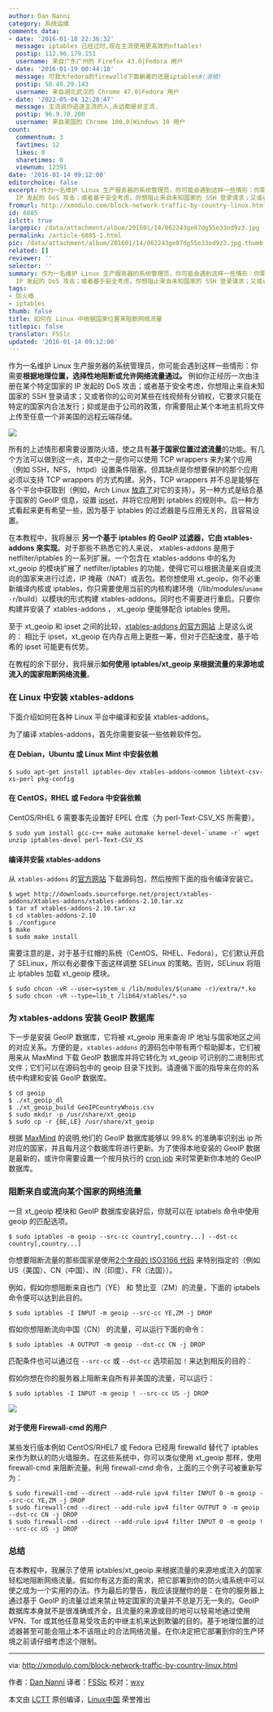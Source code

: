 ```yaml
---
author: Dan Nanni
category: 系统运维
comments_data:
- date: '2016-01-18 22:36:32'
  message: iptables 已经过时,现在主流使用更高效的nftables!
  postip: 112.96.179.151
  username: 来自广东广州的 Firefox 43.0|Fedora 用户
- date: '2016-01-19 00:44:18'
  message: 可我大fedora的firewalld下面躺着的还是iptables#(滑稽)
  postip: 58.49.29.143
  username: 来自湖北武汉的 Chrome 47.0|Fedora 用户
- date: '2022-05-04 12:28:47'
  message: 主流说你追逐主流的人,永远都是非主流.
  postip: 96.9.70.200
  username: 来自美国的 Chrome 100.0|Windows 10 用户
count:
  commentnum: 3
  favtimes: 12
  likes: 0
  sharetimes: 0
  viewnum: 12391
date: '2016-01-14 09:12:00'
editorchoice: false
excerpt: 作为一名维护 Linux 生产服务器的系统管理员，你可能会遇到这样一些情形：你需要根据地理位置，选择性地阻断或允许网络流量通过。 例如你正经历一次由注册在某个特定国家的
  IP 发起的 DoS 攻击；或者基于安全考虑，你想阻止来自未知国家的 SSH 登录请求；又或者你的公司对某些在线视频有分销权，它要求只能在特定的国家内合法发行；抑或是由于公司的政策，你需要阻止某个本地主机将文件上传至任意一个非美国的远程云端存储。  所有的上述情形都需要设置防火墙，使之具有基于国家位置过滤流量的功能。有几个方法可以做到这一点，其中之一是
fromurl: http://xmodulo.com/block-network-traffic-by-country-linux.html
id: 6885
islctt: true
largepic: /data/attachment/album/201601/14/062243ge87dg55e33od9z3.jpg
permalink: /article-6885-1.html
pic: /data/attachment/album/201601/14/062243ge87dg55e33od9z3.jpg.thumb.jpg
related: []
reviewer: ''
selector: ''
summary: 作为一名维护 Linux 生产服务器的系统管理员，你可能会遇到这样一些情形：你需要根据地理位置，选择性地阻断或允许网络流量通过。 例如你正经历一次由注册在某个特定国家的
  IP 发起的 DoS 攻击；或者基于安全考虑，你想阻止来自未知国家的 SSH 登录请求；又或者你的公司对某些在线视频有分销权，它要求只能在特定的国家内合法发行；抑或是由于公司的政策，你需要阻止某个本地主机将文件上传至任意一个非美国的远程云端存储。  所有的上述情形都需要设置防火墙，使之具有基于国家位置过滤流量的功能。有几个方法可以做到这一点，其中之一是
tags:
- 防火墙
- iptables
thumb: false
title: 如何在 Linux 中根据国家位置来阻断网络流量
titlepic: false
translator: FSSlc
updated: '2016-01-14 09:12:00'
---
```


作为一名维护 Linux 生产服务器的系统管理员，你可能会遇到这样一些情形：你需要**根据地理位置，选择性地阻断或允许网络流量通过。** 例如你正经历一次由注册在某个特定国家的 IP 发起的 DoS 攻击；或者基于安全考虑，你想阻止来自未知国家的 SSH 登录请求；又或者你的公司对某些在线视频有分销权，它要求只能在特定的国家内合法发行；抑或是由于公司的政策，你需要阻止某个本地主机将文件上传至任意一个非美国的远程云端存储。


![](/data/attachment/album/201601/14/062243ge87dg55e33od9z3.jpg)


所有的上述情形都需要设置防火墙，使之具有**基于国家位置过滤流量**的功能。有几个方法可以做到这一点，其中之一是你可以使用 TCP wrappers 来为某个应用（例如 SSH，NFS， httpd）设置条件阻塞。但其缺点是你想要保护的那个应用必须以支持 TCP wrappers 的方式构建。另外，TCP wrappers 并不总是能够在各个平台中获取到（例如，Arch Linux [放弃了](http://xmodulo.com/block-unwanted-ip-addresses-linux.html)对它的支持）。另一种方式是结合基于国家的 GeoIP 信息，设置 [ipset](http://xtables-addons.sourceforge.net/geoip.php)，并将它应用到 iptables 的规则中。后一种方式看起来更有希望一些，因为基于 iptables 的过滤器是与应用无关的，且容易设置。


在本教程中，我将展示 **另一个基于 iptables 的 GeoIP 过滤器，它由 xtables-addons 来实现**。对于那些不熟悉它的人来说， xtables-addons 是用于 netfilter/iptables 的一系列扩展。一个包含在 xtables-addons 中的名为 xt\_geoip 的模块扩展了 netfilter/iptables 的功能，使得它可以根据流量来自或流向的国家来进行过滤，IP 掩蔽（NAT）或丢包。若你想使用 xt\_geoip，你不必重新编译内核或 iptables，你只需要使用当前的内核构建环境（/lib/modules/`uname -r`/build）以模块的形式构建 xtables-addons。同时也不需要进行重启。只要你构建并安装了 xtables-addons ， xt\_geoip 便能够配合 iptables 使用。


至于 xt\_geoip 和 ipset 之间的比较，[xtables-addons 的官方网站](http://xtables-addons.sourceforge.net/geoip.php) 上是这么说的： 相比于 ipset，xt\_geoip 在内存占用上更胜一筹，但对于匹配速度，基于哈希的 ipset 可能更有优势。


在教程的余下部分，我将展示**如何使用 iptables/xt\_geoip 来根据流量的来源地或流入的国家阻断网络流量**。


### 在 Linux 中安装 xtables-addons


下面介绍如何在各种 Linux 平台中编译和安装 xtables-addons。


为了编译 xtables-addons，首先你需要安装一些依赖软件包。


#### 在 Debian，Ubuntu 或 Linux Mint 中安装依赖



```
$ sudo apt-get install iptables-dev xtables-addons-common libtext-csv-xs-perl pkg-config

```

#### 在 CentOS，RHEL 或 Fedora 中安装依赖


CentOS/RHEL 6 需要事先设置好 EPEL 仓库（为 perl-Text-CSV\_XS 所需要）。



```
$ sudo yum install gcc-c++ make automake kernel-devel-`uname -r` wget unzip iptables-devel perl-Text-CSV_XS

```

#### 编译并安装 xtables-addons


从 `xtables-addons` 的[官方网站](http://xtables-addons.sourceforge.net/) 下载源码包，然后按照下面的指令编译安装它。



```
$ wget http://downloads.sourceforge.net/project/xtables-addons/Xtables-addons/xtables-addons-2.10.tar.xz
$ tar xf xtables-addons-2.10.tar.xz
$ cd xtables-addons-2.10
$ ./configure
$ make
$ sudo make install

```

需要注意的是，对于基于红帽的系统（CentOS、RHEL、Fedora），它们默认开启了 SELinux，所以有必要像下面这样调整 SELinux 的策略。否则，SELinux 将阻止 iptables 加载 xt\_geoip 模块。



```
$ sudo chcon -vR --user=system_u /lib/modules/$(uname -r)/extra/*.ko
$ sudo chcon -vR --type=lib_t /lib64/xtables/*.so

```

### 为 xtables-addons 安装 GeoIP 数据库


下一步是安装 GeoIP 数据库，它将被 xt\_geoip 用来查询 IP 地址与国家地区之间的对应关系。方便的是，`xtables-addons` 的源码包中带有两个帮助脚本，它们被用来从 MaxMind 下载 GeoIP 数据库并将它转化为 xt\_geoip 可识别的二进制形式文件；它们可以在源码包中的 geoip 目录下找到。请遵循下面的指导来在你的系统中构建和安装 GeoIP 数据库。



```
$ cd geoip
$ ./xt_geoip_dl
$ ./xt_geoip_build GeoIPCountryWhois.csv
$ sudo mkdir -p /usr/share/xt_geoip
$ sudo cp -r {BE,LE} /usr/share/xt_geoip

```

根据 [MaxMind](https://support.maxmind.com/geoip-faq/geoip2-and-geoip-legacy-databases/how-accurate-are-your-geoip2-and-geoip-legacy-databases/) 的说明,他们的 GeoIP 数据库能够以 99.8% 的准确率识别出 ip 所对应的国家，并且每月这个数据库将进行更新。为了使得本地安装的 GeoIP 数据是最新的，或许你需要设置一个按月执行的 [cron job](http://ask.xmodulo.com/add-cron-job-linux.html) 来时常更新你本地的 GeoIP 数据库。


### 阻断来自或流向某个国家的网络流量


一旦 xt\_geoip 模块和 GeoIP 数据库安装好后，你就可以在 iptabels 命令中使用 geoip 的匹配选项。



```
$ sudo iptables -m geoip --src-cc country[,country...] --dst-cc country[,country...]

```

你想要阻断流量的那些国家是使用[2个字母的 ISO3166 代码](https://en.wikipedia.org/wiki/ISO_3166-1) 来特别指定的（例如 US（美国）、CN（中国）、IN（印度）、FR（法国））。


例如，假如你想阻断来自也门（YE） 和 赞比亚（ZM）的流量，下面的 iptabels 命令便可以达到此目的。



```
$ sudo iptables -I INPUT -m geoip --src-cc YE,ZM -j DROP

```

假如你想阻断流向中国（CN） 的流量，可以运行下面的命令：



```
$ sudo iptables -A OUTPUT -m geoip --dst-cc CN -j DROP

```

匹配条件也可以通过在 `--src-cc` 或 `--dst-cc` 选项前加 `!` 来达到相反的目的：


假如你想在你的服务器上阻断来自所有非美国的流量，可以运行：



```
$ sudo iptables -I INPUT -m geoip ! --src-cc US -j DROP

```

![](/data/attachment/album/201601/14/062257gwywaowk5ooog7zz.jpg)


#### 对于使用 Firewall-cmd 的用户


某些发行版本例如 CentOS/RHEL7 或 Fedora 已经用 firewalld 替代了 iptables 来作为默认的防火墙服务。在这些系统中，你可以类似使用 xt\_geoip 那样，使用 firewall-cmd 来阻断流量。利用 firewall-cmd 命令，上面的三个例子可被重新写为：



```
$ sudo firewall-cmd --direct --add-rule ipv4 filter INPUT 0 -m geoip --src-cc YE,ZM -j DROP
$ sudo firewall-cmd --direct --add-rule ipv4 filter OUTPUT 0 -m geoip --dst-cc CN -j DROP
$ sudo firewall-cmd --direct --add-rule ipv4 filter INPUT 0 -m geoip ! --src-cc US -j DROP

```

### 总结


在本教程中，我展示了使用 iptables/xt\_geoip 来根据流量的来源地或流入的国家轻松地阻断网络流量。假如你有这方面的需求，把它部署到你的防火墙系统中可以使之成为一个实用的办法。作为最后的警告，我应该提醒你的是：在你的服务器上通过基于 GeoIP 的流量过滤来禁止特定国家的流量并不总是万无一失的。GeoIP 数据库本身就不是很准确或齐全，且流量的来源或目的地可以轻易地通过使用 VPN、Tor 或其他任意易受攻击的中继主机来达到欺骗的目的。基于地理位置的过滤器甚至可能会阻止本不该阻止的合法网络流量。在你决定把它部署到你的生产环境之前请仔细考虑这个限制。




---


via: <http://xmodulo.com/block-network-traffic-by-country-linux.html>


作者：[Dan Nanni](http://xmodulo.com/author/nanni) 译者：[FSSlc](https://github.com/FSSlc) 校对：[wxy](https://github.com/wxy)


本文由 [LCTT](https://github.com/LCTT/TranslateProject) 原创编译，[Linux中国](https://linux.cn/) 荣誉推出